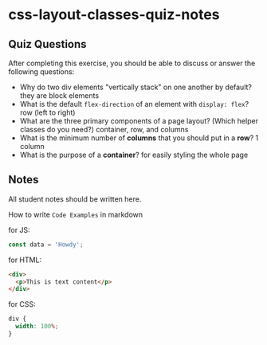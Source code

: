# css-layout-classes-quiz-notes

## Quiz Questions

After completing this exercise, you should be able to discuss or answer the following questions:

- Why do two div elements "vertically stack" on one another by default?
  they are block elements
- What is the default `flex-direction` of an element with `display: flex`?
  row (left to right)
- What are the three primary components of a page layout? (Which helper classes do you need?)
  container, row, and columns
- What is the minimum number of **columns** that you should put in a **row**?
  1 column
- What is the purpose of a **container**?
  for easily styling the whole page

## Notes

All student notes should be written here.

How to write `Code Examples` in markdown

for JS:

```javascript
const data = 'Howdy';
```

for HTML:

```html
<div>
  <p>This is text content</p>
</div>
```

for CSS:

```css
div {
  width: 100%;
}
```
